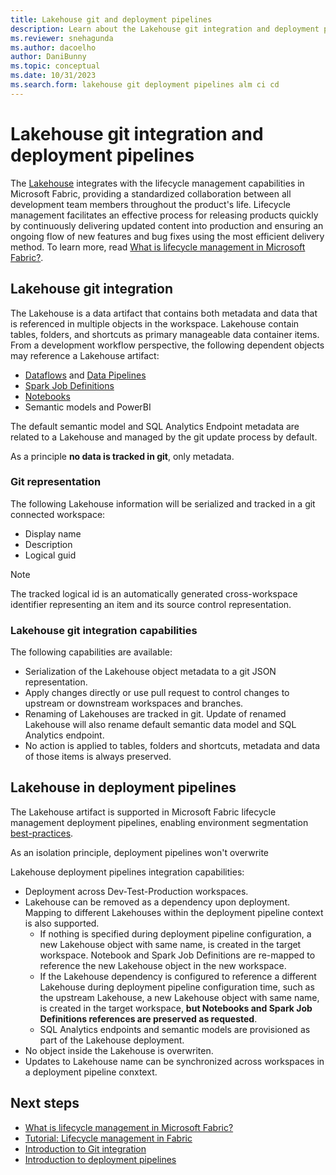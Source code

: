 ```yaml
---
title: Lakehouse git and deployment pipelines
description: Learn about the Lakehouse git integration and deployment pipelines.
ms.reviewer: snehagunda
ms.author: dacoelho
author: DaniBunny
ms.topic: conceptual
ms.date: 10/31/2023
ms.search.form: lakehouse git deployment pipelines alm ci cd
---
```


# Lakehouse git integration and deployment pipelines

The [Lakehouse](lakehouse-overview.md) integrates with the lifecycle management capabilities in Microsoft Fabric, providing a standardized collaboration between all development team members throughout the product's life. Lifecycle management facilitates an effective process for releasing products quickly by continuously delivering updated content into production and ensuring an ongoing flow of new features and bug fixes using the most efficient delivery method. To learn more, read [What is lifecycle management in Microsoft Fabric?](../cicd/cicd-overview.md).

## Lakehouse git integration

The Lakehouse is a data artifact that contains both metadata and data that is referenced in multiple objects in the workspace. Lakehouse contain tables, folders, and shortcuts as primary manageable data container items. From a development workflow perspective, the following dependent objects may reference a Lakehouse artifact:

* [Dataflows](../data-factory/create-first-dataflow-gen2.md) and [Data Pipelines](../data-factory/create-first-pipeline-with-sample-data.md)
* [Spark Job Definitions](spark-job-definition.md)
* [Notebooks](how-to-use-notebook.md)
* Semantic models and PowerBI

The default semantic model and SQL Analytics Endpoint metadata are related to a Lakehouse and managed by the git update process by default.

As a principle __no data is tracked in git__, only metadata.

### Git representation

The following Lakehouse information will be serialized and tracked in a git connected workspace:

* Display name
* Description
* Logical guid

> [!NOTE]
> The tracked logical id is an automatically generated cross-workspace identifier representing an item and its source control representation.

### Lakehouse git integration capabilities

The following capabilities are available:

* Serialization of the Lakehouse object metadata to a git JSON representation.
* Apply changes directly or use pull request to control changes to upstream or downstream workspaces and branches.
* Renaming of Lakehouses are tracked in git. Update of renamed Lakehouse will also rename default semantic data model and SQL Analytics endpoint.
* No action is applied to tables, folders and shortcuts, metadata and data of those items is always preserved.

## Lakehouse in deployment pipelines

The Lakehouse artifact is supported in Microsoft Fabric lifecycle management deployment pipelines, enabling environment segmentation [best-practices](../cicd/best-practices-cicd.md). 

As an isolation principle, deployment pipelines won't overwrite 

Lakehouse deployment pipelines integration capabilities:

* Deployment across Dev-Test-Production workspaces.
* Lakehouse can be removed as a dependency upon deployment. Mapping to different Lakehouses within the deployment pipeline context is also supported.
  * If nothing is specified during deployment pipeline configuration, a new Lakehouse object with same name, is created in the target workspace. Notebook and Spark Job Definitions are re-mapped to reference the new Lakehouse object in the new workspace.
  * If the Lakehouse dependency is configured to reference a different Lakehouse during deployment pipeline configuration time, such as the upstream Lakehouse, a new Lakehouse object with same name, is created in the target workspace, __but Notebooks and Spark Job Definitions references are preserved as requested__.
  * SQL Analytics endpoints and semantic models are provisioned as part of the Lakehouse deployment.
* No object inside the Lakehouse is overwriten.
* Updates to Lakehouse name can be synchronized across workspaces in a deployment pipeline conxtext.

## Next steps

- [What is lifecycle management in Microsoft Fabric?](../cicd/cicd-overview.md)
- [Tutorial: Lifecycle management in Fabric](../cicd/cicd-tutorial.md)
- [Introduction to Git integration](../cicd/git-integration/intro-to-git-integration.md)
- [Introduction to deployment pipelines](../cicd/deployment-pipelines/intro-to-deployment-pipelines.md)
